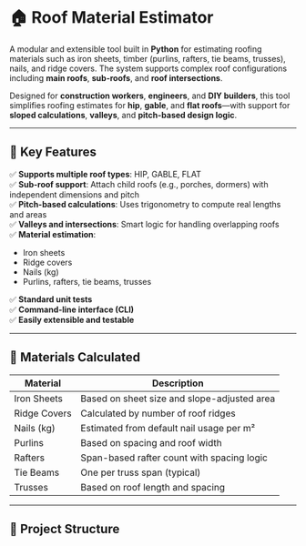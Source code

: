 # 🏠 Roof Material Estimator

A modular and extensible tool built in **Python** for estimating roofing materials such as iron sheets, timber (purlins, rafters, tie beams, trusses), nails, and ridge covers. The system supports complex roof configurations including **main roofs**, **sub-roofs**, and **roof intersections**.

Designed for **construction workers**, **engineers**, and **DIY builders**, this tool simplifies roofing estimates for **hip**, **gable**, and **flat roofs**—with support for **sloped calculations**, **valleys**, and **pitch-based design logic**.

---

## 📌 Key Features

✅ **Supports multiple roof types**: HIP, GABLE, FLAT  
✅ **Sub-roof support**: Attach child roofs (e.g., porches, dormers) with independent dimensions and pitch  
✅ **Pitch-based calculations**: Uses trigonometry to compute real lengths and areas  
✅ **Valleys and intersections**: Smart logic for handling overlapping roofs  
✅ **Material estimation**:
- Iron sheets
- Ridge covers
- Nails (kg)
- Purlins, rafters, tie beams, trusses

✅ **Standard unit tests**  
✅ **Command-line interface (CLI)**  
✅ **Easily extensible and testable**  

---

## 🧱 Materials Calculated

| Material       | Description                                |
|----------------|--------------------------------------------|
| Iron Sheets    | Based on sheet size and slope-adjusted area |
| Ridge Covers   | Calculated by number of roof ridges         |
| Nails (kg)     | Estimated from default nail usage per m²    |
| Purlins        | Based on spacing and roof width             |
| Rafters        | Span-based rafter count with spacing logic  |
| Tie Beams      | One per truss span (typical)                |
| Trusses        | Based on roof length and spacing            |

---

## 🧠 Project Structure

